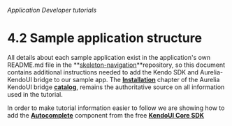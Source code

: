 _Application Developer tutorials_
# 4.2 Sample application structure

All details about each sample application exist in the application's own README.md file in the **[skeleton-navigation](https://github.com/aurelia/skeleton-navigation)**repository, so this document contains additional instructions needed to add the Kendo SDK and Aurelia-KendoUI bridge to our sample app. The **[Installation](http://aurelia-ui-toolkits.github.io/demo-kendo/#/installation)** chapter of the Aurelia KendoUI bridge **[catalog](http://aurelia-ui-toolkits.github.io/demo-kendo)**, remains the authoritative source on all information used in the tutorial.

In order to make tutorial information easier to follow we are showing how to add the **[Autocomplete]()** component from the free **[KendoUI Core SDK](http://www.telerik.com/download/kendo-ui-core)** 